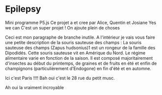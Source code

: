 # Epilepsy
 Mini programme P5.js
Ce projet a et cree par Alice, Quentin et Josiane
Yes we can 
C'est un super projet !
On ajoute plein de choses

Ceci est mon paragraphe de branche inutile. A l'intérieur je vais vous faire une petite description de la souris sauteuse des champs :
La souris sauteuse des champs (Zapus hudsonius)1 est un rongeur de la famille des Dipodidés. Cette souris sauteuse vit en Amérique du Nord.
Le régime alimentaire varie en fonction de la saison. Il est composé majoritairement d'insectes au début du printemps, de graines et de fruits en été et enfin de champignons (particulièrement d'Endogone) en fin d'été et en automne.

Ici c'est Paris !!!!
Bah oui c'est le 28 rue du petit musc.

Ah oui la vraiment incroyable
